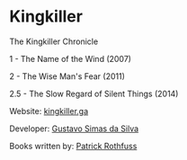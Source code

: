 # Kingkiller

The Kingkiller Chronicle

1 - The Name of the Wind (2007)

2 - The Wise Man's Fear (2011)

2.5 - The Slow Regard of Silent Things (2014)

Website: [kingkiller.ga](http://kingkiller.ga)

Developer: [Gustavo Simas da Silva](gsimas.github.io)

Books written by: [Patrick Rothfuss](https://www.patrickrothfuss.com/)




